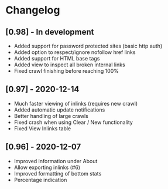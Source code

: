 # Changelog

## [0.98] - In development
- Added support for password protected sites (basic http auth)
- Added option to respect/ignore nofollow href links
- Added support for HTML base tags
- Added view to inspect all broken internal links
- Fixed crawl finishing before reaching 100%


## [0.97] - 2020-12-14
- Much faster viewing of inlinks (requires new crawl)
- Added automatic update notifications
- Better handling of large crawls
- Fixed crash when using Clear / New functionality
- Fixed View Inlinks table


## [0.96] - 2020-12-07
- Improved information under About
- Allow exporting inlinks (#6)
- Improved formatting of bottom stats
- Percentage indication